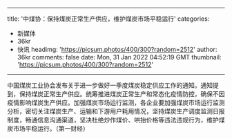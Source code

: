 
---
title: '中煤协：保持煤炭正常生产供应，维护煤炭市场平稳运行'
categories: 
 - 新媒体
 - 36kr
 - 快讯
headimg: 'https://picsum.photos/400/300?random=2512'
author: 36kr
comments: false
date: Mon, 31 Jan 2022 04:52:19 GMT
thumbnail: 'https://picsum.photos/400/300?random=2512'
---

<div>   
中国煤炭工业协会发布关于进一步做好一季度煤炭稳定供应工作的通知。通知提到，保持煤炭正常生产供应。统筹推进煤炭正常生产和常态化疫情防控，确保不因疫情影响煤炭生产供应。加强煤炭市场运行监测，各企业要加强煤炭市场运行监测分析，密切关注煤炭生产、运输和下游用户耗用情况，坚持煤炭生产调度监测日报制度，畅通信息沟通渠道，坚决杜绝炒作煤价、哄抬价格等违法违规行为，维护煤炭市场平稳运行。（第一财经）  
</div>
            